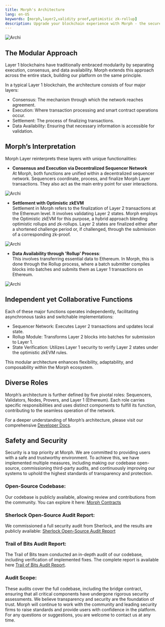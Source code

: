 ```yaml
---
title: Morph's Architecture
lang: en-US
keywords: [morph,layer2,validity proof,optimistic zk-rollup]
description: Upgrade your blockchain experience with Morph - the secure decentralized, cost0efficient, and high-performing optimistic zk-rollup solution. Try it now!
---
```




![Archi](../../assets/docs/about/architecture/archi.png)


## The Modular Approach

Layer 1 blockchains have traditionally embraced modularity by separating execution, consensus, and data availability. Morph extends this approach across the entire stack, building our platform on the same principle.  

In a typical Layer 1 blockchain, the architecture consists of four major layers:  
- Consensus: The mechanism through which the network reaches agreement.
- Execution: Where transaction processing and smart contract operations occur.
- Settlement: The process of finalizing transactions.
- Data Availability: Ensuring that necessary information is accessible for validation.


## Morph’s Interpretation
Morph Layer reinterprets these layers with unique functionalities:

- **Consensus and Execution via Decentralized Sequencer Network**  
 At Morph, both functions are unified within a decentralized sequencer network. Sequencers coordinate, process, and finalize Morph Layer  transactions. They also act as the main entry point for user interactions.  


![Archi](../../assets/docs/about/overview/seq1.png)

- **Settlement with Optimistic zkEVM**  
Settlement in Morph refers to the finalization of Layer 2 transactions at the Ethereum level. It involves validating Layer 2 states. Morph employs the Optimistic zkEVM for this purpose, a hybrid approach blending optimistic rollups and zk-rollups. Layer 2 states are finalized either after a shortened challenge period or, if challenged, through the submission of a corresponding zk-proof.  


![Archi](../../assets/docs/about/overview/opzk.png)

- **Data Availability through 'Rollup' Process**:  
This involves transferring essential data to Ethereum. In Morph, this is done through the Rollup process, where a batch submitter compiles blocks into batches and submits them as Layer 1 transactions on Ethereum.  


![Archi](../../assets/docs/about/architecture/rollup.png)


## Independent yet Collaborative Functions
Each of these major functions operates independently, facilitating asynchronous tasks and switchable implementations:
- Sequencer Network: Executes Layer 2 transactions and updates local state.
- Rollup Module: Transforms Layer 2 blocks into batches for submission to Layer 1.
- State Verification: Utilizes Layer 1 security to verify Layer 2 states under the optimistic zkEVM rules. 


This modular architecture enhances flexibility, adaptability, and composability within the Morph ecosystem.


## Diverse Roles

Morph’s architecture is further defined by five pivotal roles: Sequencers, Validators, Nodes, Provers, and Layer 1 (Ethereum). Each role carries specific responsibilities and uses distinct components to fulfill its function, contributing to the seamless operation of the network.  

For a deeper understanding of Morph’s architecture, please visit our comprehensive [Developer Docs](../build-on-morph/0-developer-navigation-page.md).

## Safety and Security

Security is a top priority at Morph. We are committed to providing users with a safe and trustworthy environment. To achieve this, we have implemented multiple measures, including making our codebase open-source, commissioning third-party audits, and continuously improving our systems to uphold the highest standards of transparency and protection.


### Open-Source Codebase:

Our codebase is publicly available, allowing review and contributions from the community. You can explore it here:
[Morph Contracts](https://github.com/morph-l2/morph/tree/main/contracts)  

### Sherlock Open-Source Audit Report:

We commissioned a full security audit from Sherlock, and the results are publicly available: 
[Sherlock Open-Source Audit Report](https://audits.sherlock.xyz/dashboard/9b78b63a3eb0597e7ba60eec251b6888/confirm_issues)

### Trail of Bits Audit Report:

The Trail of Bits team conducted an in-depth audit of our codebase, including verification of implemented fixes. The complete report is available here [Trail of Bits Audit Report](https://github.com/morph-l2/audits/blob/main/tob/Morph%20-%20Comprehensive%20Report%20with%20Fix%20Review.pdf).   


### Audit Scope:

These audits cover the full codebase, including the bridge contract, ensuring that all critical components have undergone rigorous security assessments.
We believe transparency and security are the foundation of trust. Morph will continue to work with the community and leading security firms to raise standards and provide users with confidence in the platform. For any questions or suggestions, you are welcome to contact us at any time.

